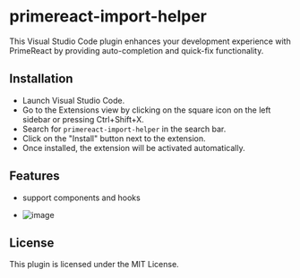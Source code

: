 # primereact-import-helper

This Visual Studio Code plugin enhances your development experience with PrimeReact by providing auto-completion and quick-fix functionality.

## Installation

- Launch Visual Studio Code.
- Go to the Extensions view by clicking on the square icon on the left sidebar or pressing Ctrl+Shift+X.
- Search for `primereact-import-helper` in the search bar.
- Click on the "Install" button next to the extension.
- Once installed, the extension will be activated automatically.

## Features

- support components and hooks

- ![image](https://media3.giphy.com/media/v1.Y2lkPTc5MGI3NjExeHdxaGhtOW5mMHp0d3AweWVnN24zcHJyNGNuNW9zYWxzcHoybHR6biZlcD12MV9pbnRlcm5hbF9naWZfYnlfaWQmY3Q9Zw/8jCG2cOXkmhcZP5qMG/giphy.gif)

## License

This plugin is licensed under the MIT License.
